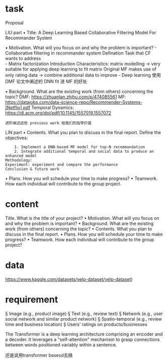 # task

Proposal

LIU part
• Title: A Deep Learning Based Collaborative Filtering Model For Recommander System

• Motivation. What will you focus on and why the problem is important? 
	- Collaborative filtering in recommander system
		Defination
		Task that CF wants to address	
	- Matrix factorization
		Introduction
		Characteristics:
			matrix modelling -> very suitable for applying deep learning to fit matrix
			Original MF makes use of only rating data -> combine additional data to improve
	- Deep learning
		使用 DMF 论文中阐述的 DNN fit 进 MF 的好处

• Background. What are the existing work (from others) concerning the topic?
	DMF: https://zhuanlan.zhihu.com/p/474085561
	MF: https://datajobs.com/data-science-repo/Recommender-Systems-[Netflix].pdf
	Temporal Dynamics: https://dl.acm.org/doi/pdf/10.1145/1557019.1557072

	进阶阐述这些 previous work 给我们的指导价值

LIN part
• Contents. What you plan to discuss in the final report. 
	Define the objectives:

		1. Implement a DNN-based MF model for top-N recommandation
		2. Integrate additional temporal and social data to produce an enhanced model
	Methodology: 
	Experiment: experiment and compare the performance
	Conclusion & future work

• Plans. How you will schedule your time to make progress? 
• Teamwork. How each individual will contribute to the group project.

# content

Title. What is the title of your project?
• Motivation. What will you focus on and why the problem is important?
• Background. What are the existing work (from others) concerning the topic?
• Contents. What you plan to discuss in the final report.
• Plans. How you will schedule your time to make progress?
• Teamwork. How each individual will contribute to the group project?

# data

https://www.kaggle.com/datasets/yelp-dataset/yelp-dataset)

# requirement

§ Image (e.g., product image)
§ Text (e.g., review text)
§ Network (e.g., user social network and similar product network)
§ Spatio-temporal (e.g., review time and business location)
§ Users’ ratings on products/businesses



The Transformer is a deep learning architecture comprising an encoder and a decoder. It leverages a "self-attention" mechanism to grasp connections between words positioned variably within a sentence.

还是说用transformer basesd去搞

